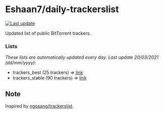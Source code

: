 
# Eshaan7/daily-trackerslist 

[![Last update](https://img.shields.io/badge/Last%20update-20/03/2021-blue.svg)](#)

Updated list of public BitTorrent trackers.

### Lists
*These lists are automatically updated every day. Last update 20/03/2021 (_dd/mm/yyyy_):*

* trackers_best (25 trackers) => [link](https://raw.githubusercontent.com/eshaan7/daily-trackerslist/master/trackers_best.txt)
* trackers_stable (90 trackers) => [link](https://raw.githubusercontent.com/eshaan7/daily-trackerslist/master/trackers_stable.txt)

## Note

Inspired by [ngosang/trackerslist](https://github.com/ngosang/trackerslist).
